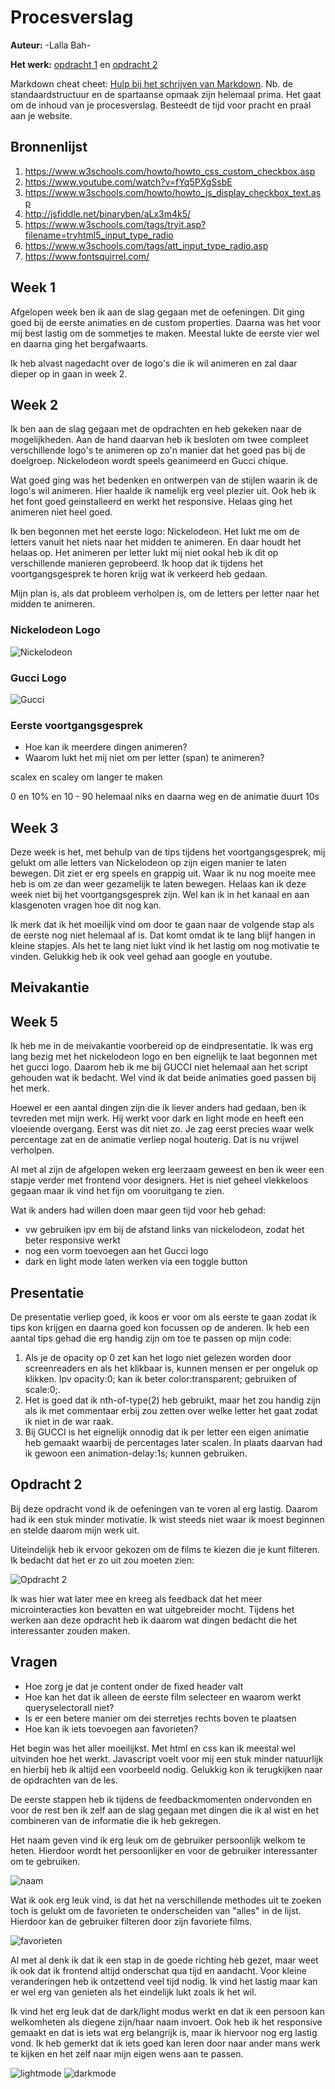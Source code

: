 # Procesverslag
**Auteur:** -Lalla Bah-

**Het werk:** [opdracht 1](opdracht1/index.html) en [opdracht 2](opdracht2/index.html)


Markdown cheat cheet: [Hulp bij het schrijven van Markdown](https://github.com/adam-p/markdown-here/wiki/Markdown-Cheatsheet). Nb. de standaardstructuur en de spartaanse opmaak zijn helemaal prima. Het gaat om de inhoud van je procesverslag. Besteedt de tijd voor pracht en praal aan je website.



## Bronnenlijst
1. https://www.w3schools.com/howto/howto_css_custom_checkbox.asp
2. https://www.youtube.com/watch?v=fYq5PXgSsbE
3. https://www.w3schools.com/howto/howto_js_display_checkbox_text.asp
4. http://jsfiddle.net/binaryben/aLx3m4k5/
5. https://www.w3schools.com/tags/tryit.asp?filename=tryhtml5_input_type_radio
6. https://www.w3schools.com/tags/att_input_type_radio.asp
7. https://www.fontsquirrel.com/



## Week 1

Afgelopen week ben ik aan de slag gegaan met de oefeningen. Dit ging goed bij de eerste animaties en de custom properties. Daarna was het voor mij best lastig om de sommetjes te maken. Meestal lukte de eerste vier wel en daarna ging het bergafwaarts. 

Ik heb alvast nagedacht over de logo's die ik wil animeren en zal daar dieper op in gaan in week 2. 

## Week 2
Ik ben aan de slag gegaan met de opdrachten en heb gekeken naar de mogelijkheden. Aan de hand daarvan heb ik besloten om twee compleet verschillende logo's te animeren op zo'n manier dat het goed pas bij de doelgroep. Nickelodeon wordt speels geanimeerd en Gucci chique.

Wat goed ging was het bedenken en ontwerpen van de stijlen waarin ik de logo's wil animeren. Hier haalde ik namelijk erg veel plezier uit. Ook heb ik het font goed geinstalleerd en werkt het responsive. Helaas ging het animeren niet heel goed. 

Ik ben begonnen met het eerste logo: Nickelodeon. Het lukt me om de letters vanuit het niets naar het midden te animeren. En daar houdt het helaas op. Het animeren per letter lukt mij niet ookal heb ik dit op verschillende manieren geprobeerd. Ik hoop dat ik tijdens het voortgangsgesprek te horen krijg wat ik verkeerd heb gedaan. 

Mijn plan is, als dat probleem verholpen is, om de letters per letter naar het midden te animeren. 

### Nickelodeon Logo
![Nickelodeon](opdracht1/images/Logo's_FvD_Lalla-01.png "Nickelodeon logo")

### Gucci Logo
![Gucci](opdracht1/images/Logo's_FvD_Lalla-02.png "Nickelodeon logo")

### Eerste voortgangsgesprek
- Hoe kan ik meerdere dingen animeren?
- Waarom lukt het mij niet om per letter (span) te animeren?

scalex en scaley om langer te maken

0 en 10% en 10 - 90 helemaal niks en daarna weg
en de animatie duurt 10s

## Week 3

Deze week is het, met behulp van de tips tijdens het voortgangsgesprek, mij gelukt om alle letters van Nickelodeon op zijn eigen manier te laten bewegen. Dit ziet er erg speels en grappig uit. Waar ik nu nog moeite mee heb is om ze dan weer gezamelijk te laten bewegen. Helaas kan ik deze week niet bij het voortgangsgesprek zijn. Wel kan ik in het kanaal en aan klasgenoten vragen hoe dit nog kan.

Ik merk dat ik het moeilijk vind om door te gaan naar de volgende stap als de eerste nog niet helemaal af is. Dat komt omdat ik te lang blijf hangen in kleine stapjes. Als het te lang niet lukt vind ik het lastig om nog motivatie te vinden. Gelukkig heb ik ook veel gehad aan google en youtube.

## Meivakantie

## Week 5

Ik heb me in de meivakantie voorbereid op de eindpresentatie. Ik was erg lang bezig met het nickelodeon logo en ben eignelijk te laat begonnen met het gucci logo. Daarom heb ik me bij GUCCI niet helemaal aan het script gehouden wat ik bedacht. Wel vind ik dat beide animaties goed passen bij het merk.

Hoewel er een aantal dingen zijn die ik liever anders had gedaan, ben ik tevreden met mijn werk. Hij werkt voor dark en light mode en heeft een vloeiende overgang. Eerst was dit niet zo. Je zag eerst precies waar welk percentage zat en de animatie verliep nogal houterig. Dat is nu vrijwel verholpen.

Al met al zijn de afgelopen weken erg leerzaam geweest en ben ik weer een stapje verder met frontend voor designers. Het is niet geheel vlekkeloos gegaan maar ik vind het fijn om vooruitgang te zien. 

Wat ik anders had willen doen maar geen tijd voor heb gehad:
- vw gebruiken ipv em bij de afstand links van nickelodeon, zodat het beter responsive werkt
- nog een vorm toevoegen aan het Gucci logo
- dark en light mode laten werken via een toggle button

## Presentatie

De presentatie verliep goed, ik koos er voor om als eerste te gaan zodat ik tips kon krijgen en daarna goed kon focussen op de anderen. Ik heb een aantal tips gehad die erg handig zijn om toe te passen op mijn code:

1. Als je de opacity op 0 zet kan het logo niet gelezen worden door screenreaders en als het klikbaar is, kunnen mensen er per ongeluk op klikken. Ipv opacity:0; kan ik beter color:transparent; gebruiken of scale:0;.
2. Het is goed dat ik nth-of-type(2) heb gebruikt, maar het zou handig zijn als ik met commentaar erbij zou zetten over welke letter het gaat zodat ik niet in de war raak.
3. Bij GUCCI is het eignelijk onnodig dat ik per letter een eigen animatie heb gemaakt waarbij de percentages later scalen. In plaats daarvan had ik gewoon een animation-delay:1s; kunnen gebruiken. 

## Opdracht 2

Bij deze opdracht vond ik de oefeningen van te voren al erg lastig. Daarom had ik een stuk minder motivatie. Ik wist steeds niet waar ik moest beginnen en stelde daarom mijn werk uit. 

Uiteindelijk heb ik ervoor gekozen om de films te kiezen die je kunt filteren. Ik bedacht dat het er zo uit zou moeten zien:


![Opdracht 2](opdracht2/images/opdracht2_FvD-01.png "opdracht 2")

Ik was hier wat later mee en kreeg als feedback dat het meer microinteracties kon bevatten en wat uitgebreider mocht. Tijdens het werken aan deze opdracht heb ik daarom wat dingen bedacht die het interessanter zouden maken.

## Vragen
- Hoe zorg je dat je content onder de fixed header valt
- Hoe kan het dat ik alleen de eerste film selecteer en waarom werkt queryselectorall niet?
- Is er een betere manier om dei sterretjes rechts boven te plaatsen
- Hoe kan ik iets toevoegen aan favorieten?

Het begin was het aller moeilijkst. Met html en css kan ik meestal wel uitvinden hoe het werkt. Javascript voelt voor mij een stuk minder natuurlijk en hierbij heb ik altijd een voorbeeld nodig. Gelukkig kon ik terugkijken naar de opdrachten van de les. 

De eerste stappen heb ik tijdens de feedbackmomenten ondervonden en voor de rest ben ik zelf aan de slag gegaan met dingen die ik al wist en het combineren van de informatie die ik heb gekregen.

Het naam geven vind ik erg leuk om de gebruiker persoonlijk welkom te heten. Hierdoor wordt het persoonlijker en voor de gebruiker interessanter om te gebruiken. 

![naam](opdracht2/images/naam.png "naam")

Wat ik ook erg leuk vind, is dat het na verschillende methodes uit te zoeken toch is gelukt om de favorieten te onderscheiden van "alles" in de lijst. Hierdoor kan de gebruiker filteren door zijn favoriete films.

![favorieten](opdracht2/images/favorieten.png "favorieten")

Al met al denk ik dat ik een stap in de goede richting heb gezet, maar weet ik ook dat ik frontend altijd onderschat qua tijd en aandacht. Voor kleine veranderingen heb ik ontzettend veel tijd nodig. Ik vind het lastig maar kan er wel erg van genieten als het eindelijk lukt zoals ik het wil.

Ik vind het erg leuk dat de dark/light modus werkt en dat ik een persoon kan welkomheten als diegene zijn/haar naam invoert. Ook heb ik het responsive gemaakt en dat is iets wat erg belangrijk is, maar ik hiervoor nog erg lastig vond. Ik heb gemerkt dat ik iets goed kan leren door naar ander mans werk te kijken en het zelf naar mijn eigen wens aan te passen. 

![lightmode](opdracht2/images/pagina.png "lightmode")
![darkmode](opdracht2/images/darkpagina.png "darkmode")